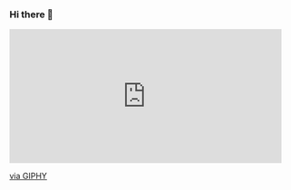 ### Hi there 👋

<iframe src="https://giphy.com/embed/Y2bNOg5r0pOAQT99bP" width="480" height="237" frameBorder="0" class="giphy-embed" allowFullScreen></iframe><p><a href="https://giphy.com/gifs/teamcoco-conan-at-home-Y2bNOg5r0pOAQT99bP">via GIPHY</a></p>


